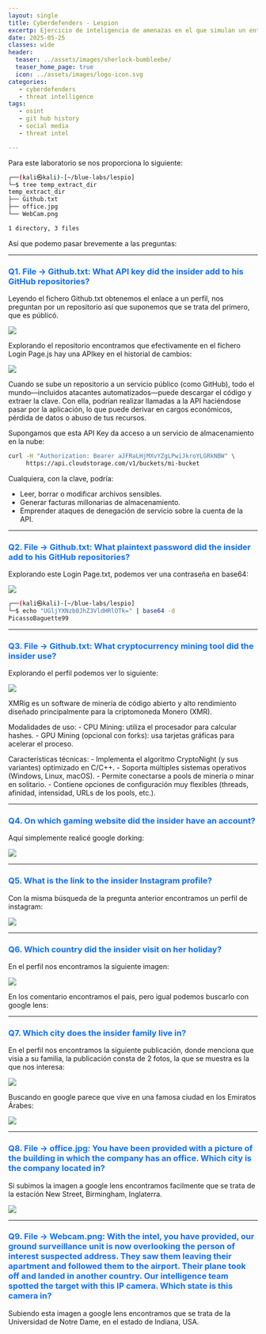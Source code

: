 ```yaml
---
layout: single
title: Cyberdefenders - Lespion
excertp: Ejercicio de inteligencia de amenazas en el que simulan un entorno bastate realista.
date: 2025-05-25
classes: wide
header:
  teaser: ../assets/images/sherlock-bumbleebe/
  teaser_home_page: true
  icon: ../assets/images/logo-icon.svg
categories:
   - cyberdefenders
   - threat intelligence
tags:
   - osint
   - git hub history
   - social media
   - threat intel

---
```


Para este laboratorio se nos proporciona lo siguiente: 

```bash 
┌──(kali㉿kali)-[~/blue-labs/lespio]
└─$ tree temp_extract_dir
temp_extract_dir
├── Github.txt
├── office.jpg
└── WebCam.png

1 directory, 3 files
```

Así que podemo pasar brevemente a las preguntas:

----

<h3 style="color: #0d6efd;">Q1. File -> Github.txt: What API key did the insider add to his GitHub repositories? </h3>

Leyendo el fichero Github.txt obtenemos el enlace a un perfil, nos preguntan por un repositorio así que suponemos que se trata del primero, que es públicó.

![](../assets/images/cyber-lespion/1.png)

Explorando el repositorio encontramos que efectivamente en el fichero Login Page.js hay una APIkey en el historial de cambios: 

![](../assets/images/cyber-lespion/2.png)

Cuando se sube un repositorio a un servicio público (como GitHub), todo el mundo—incluidos atacantes automatizados—puede descargar el código y extraer la clave. Con ella, podrían realizar llamadas a la API haciéndose pasar por la aplicación, lo que puede derivar en cargos económicos, pérdida de datos o abuso de tus recursos.

Supongamos que esta API Key da acceso a un servicio de almacenamiento en la nube:

```bash
curl -H "Authorization: Bearer aJFRaLHjMXvYZgLPwiJkroYLGRkNBW" \
     https://api.cloudstorage.com/v1/buckets/mi-bucket
```
Cualquiera, con la clave, podría:

- Leer, borrar o modificar archivos sensibles.
- Generar facturas millonarias de almacenamiento.
- Emprender ataques de denegación de servicio sobre la cuenta de la API.

----

<h3 style="color: #0d6efd;">Q2. File -> Github.txt: What plaintext password did the insider add to his GitHub repositories? </h3>

Explorando este Login Page.txt, podemos ver una contraseña en base64:

![](../assets/images/cyber-lespion/3.png)

```bash 
┌──(kali㉿kali)-[~/blue-labs/lespio]
└─$ echo "UGljYXNzb0JhZ3VldHRlOTk=" | base64 -d
PicassoBaguette99 
```

-------

<h3 style="color: #0d6efd;">Q3. File -> Github.txt: What cryptocurrency mining tool did the insider use? </h3>

Explorando el perfil podemos ver lo siguiente: 

![](../assets/images/cyber-lespion/4.png)

XMRig es un software de minería de código abierto y alto rendimiento diseñado principalmente para la criptomoneda Monero (XMR).

Modalidades de uso:
    - CPU Mining: utiliza el procesador para calcular hashes.
    - GPU Mining (opcional con forks): usa tarjetas gráficas para acelerar el proceso.

Características técnicas:
    - Implementa el algoritmo CryptoNight (y sus variantes) optimizado en C/C++.
    - Soporta múltiples sistemas operativos (Windows, Linux, macOS).
    - Permite conectarse a pools de minería o minar en solitario.
    - Contiene opciones de configuración muy flexibles (threads, afinidad, intensidad, URLs de los pools, etc.).

-----

<h3 style="color: #0d6efd;">Q4. On which gaming website did the insider have an account? </h3>

Aquí simplemente realicé google dorking: 

![](../assets/images/cyber-lespion/5.png)

----

<h3 style="color: #0d6efd;">Q5. What is the link to the insider Instagram profile?</h3>

Con la misma búsqueda de la pregunta anterior encontramos un perfil de instagram: 

![](../assets/images/cyber-lespion/6.png)

------

<h3 style="color: #0d6efd;">Q6. Which country did the insider visit on her holiday? </h3>

En el perfil nos encontramos la siguiente imagen: 

![](../assets/images/cyber-lespion/7.png)

En los comentario encontramos el pais, pero igual podemos buscarlo con google lens: 

-----

<h3 style="color: #0d6efd;">Q7. Which city does the insider family live in? </h3>

En el perfil nos encontramos la siguiente publicación, donde menciona que visia a su familia, la publicación consta de 2 fotos, la que se muestra es la que nos interesa: 

![](../assets/images/cyber-lespion/8.png)

Buscando en google parece que vive en una famosa ciudad en los Emiratos Árabes: 

![](../assets/images/cyber-lespion/9.png)

----

<h3 style="color: #0d6efd;">Q8. File -> office.jpg: You have been provided with a picture of the building in which the company has an office. Which city is the company located in? </h3>

Si subimos la imagen a google lens encontramos facilmente que se trata de la estacíón New Street, Birmingham, Inglaterra. 

![](../assets/images/cyber-lespion/10.png)

-----

<h3 style="color: #0d6efd;">Q9. File -> Webcam.png: With the intel, you have provided, our ground surveillance unit is now overlooking the person of interest suspected address. They saw them leaving their apartment and followed them to the airport. Their plane took off and landed in another country. Our intelligence team spotted the target with this IP camera. Which state is this camera in? </h3>

Subiendo esta imagen a google lens encontramos que se trata de la Universidad de Notre Dame, en el estado de Indiana, USA. 

